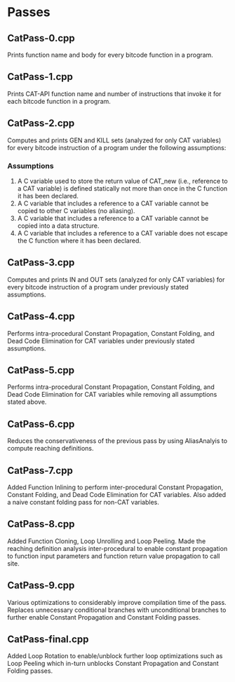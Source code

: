 # Passes

## CatPass-0.cpp 
Prints function name and body for every bitcode function in a program.

## CatPass-1.cpp 
Prints CAT-API function name and number of instructions that invoke it for each bitcode function in a program.

## CatPass-2.cpp 
Computes and prints GEN and KILL sets (analyzed for only CAT variables) for every bitcode instruction of a program under the following assumptions:
### Assumptions
1. A C variable used to store the return value of CAT_new (i.e., reference to a CAT variable) is defined statically not more than once in the C function it has been declared.
2. A C variable that includes a reference to a CAT variable cannot be copied to other C variables (no aliasing).
3. A C variable that includes a reference to a CAT variable cannot be copied into a data structure.
4. A C variable that includes a reference to a CAT variable does not escape the C function where it has been declared.

## CatPass-3.cpp 
Computes and prints IN and OUT sets (analyzed for only CAT variables) for every bitcode instruction of a program under previously stated assumptions.

## CatPass-4.cpp 
Performs intra-procedural Constant Propagation, Constant Folding, and Dead Code Elimination for CAT variables under previously stated assumptions.

## CatPass-5.cpp 
Performs intra-procedural Constant Propagation, Constant Folding, and Dead Code Elimination for CAT variables while removing all assumptions stated above.

## CatPass-6.cpp 
Reduces the conservativeness of the previous pass by using AliasAnalyis to compute reaching definitions.

## CatPass-7.cpp 
Added Function Inlining to perform inter-procedural Constant Propagation, Constant Folding, and Dead Code Elimination for CAT variables. Also added a naive constant folding pass for non-CAT variables.

## CatPass-8.cpp 
Added Function Cloning, Loop Unrolling and Loop Peeling. Made the reaching definition analysis inter-procedural to enable constant propagation to function input parameters and function return value propagation to call site. 

## CatPass-9.cpp 
Various optimizations to considerably improve compilation time of the pass. Replaces unnecessary conditional branches with unconditional branches to further enable Constant Propagation and Constant Folding passes.

## CatPass-final.cpp 
Added Loop Rotation to enable/unblock further loop optimizations such as Loop Peeling which in-turn unblocks Constant Propagation and Constant Folding passes. 
